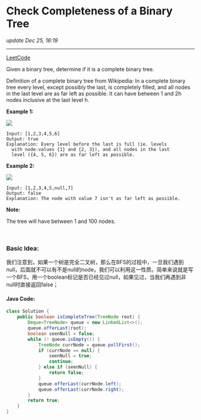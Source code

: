 # Check Completeness of a Binary Tree
_update Dec 25, 16:19_

---
[LeetCode](https://leetcode.com/problems/check-completeness-of-a-binary-tree/)

Given a binary tree, determine if it is a complete binary tree.

Definition of a complete binary tree from Wikipedia:
In a complete binary tree every level, except possibly the last, is completely filled, and all nodes in the last level are as far left as possible. It can have between 1 and 2h nodes inclusive at the last level h.

 

**Example 1:**

![](https://assets.leetcode.com/uploads/2018/12/15/complete-binary-tree-1.png)

    Input: [1,2,3,4,5,6]
    Output: true
    Explanation: Every level before the last is full (ie. levels
      with node-values {1} and {2, 3}), and all nodes in the last
      level ({4, 5, 6}) are as far left as possible.

**Example 2:**

![](https://assets.leetcode.com/uploads/2018/12/15/complete-binary-tree-2.png)

    Input: [1,2,3,4,5,null,7]
    Output: false
    Explanation: The node with value 7 isn't as far left as possible.
 
**Note:**

The tree will have between 1 and 100 nodes.

<br/>

### Basic Idea:
我们注意到，如果一个树是完全二叉树，那么在BFS的过程中，一旦我们遇到null，后面就不可以有不是null的node，我们可以利用这一性质。简单来说就是写一个BFS，用一个boolean标记是否已经见过null，如果见过，当我们再遇到非null时直接返回false；

#### Java Code:
```java
class Solution {
    public boolean isCompleteTree(TreeNode root) {
        Deque<TreeNode> queue = new LinkedList<>();
        queue.offerLast(root);
        boolean seenNull = false;
        while (! queue.isEmpty()) {
            TreeNode currNode = queue.pollFirst();
            if (currNode == null) {
                seenNull = true;
                continue;
            } else if (seenNull) {
                return false;
            } 
            queue.offerLast(currNode.left);
            queue.offerLast(currNode.right);
        }
        return true;
    }
}
```
